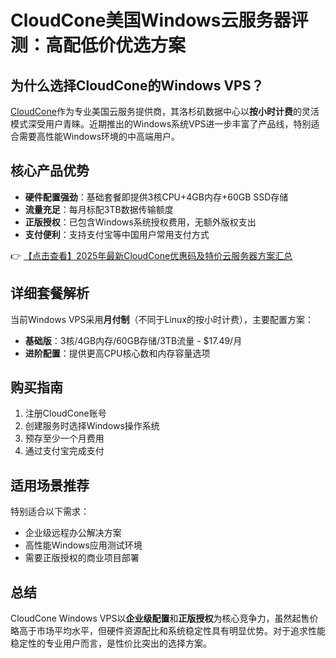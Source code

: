# CloudCone美国Windows云服务器评测：高配低价优选方案

## 为什么选择CloudCone的Windows VPS？

[CloudCone](https://bit.ly/Cloudcone)作为专业美国云服务提供商，其洛杉矶数据中心以**按小时计费**的灵活模式深受用户青睐。近期推出的Windows系统VPS进一步丰富了产品线，特别适合需要高性能Windows环境的中高端用户。

## 核心产品优势

- **硬件配置强劲**：基础套餐即提供3核CPU+4GB内存+60GB SSD存储
- **流量充足**：每月标配3TB数据传输额度
- **正版授权**：已包含Windows系统授权费用，无额外版权支出
- **支付便利**：支持支付宝等中国用户常用支付方式

👉 [【点击查看】2025年最新CloudCone优惠码及特价云服务器方案汇总](https://bit.ly/Cloudcone)

## 详细套餐解析

当前Windows VPS采用**月付制**（不同于Linux的按小时计费），主要配置方案：

- **基础版**：3核/4GB内存/60GB存储/3TB流量 - $17.49/月
- **进阶配置**：提供更高CPU核心数和内存容量选项

## 购买指南

1. 注册CloudCone账号
2. 创建服务时选择Windows操作系统
3. 预存至少一个月费用
4. 通过支付宝完成支付

## 适用场景推荐

特别适合以下需求：
- 企业级远程办公解决方案
- 高性能Windows应用测试环境
- 需要正版授权的商业项目部署

## 总结

CloudCone Windows VPS以**企业级配置**和**正版授权**为核心竞争力，虽然起售价略高于市场平均水平，但硬件资源配比和系统稳定性具有明显优势。对于追求性能稳定性的专业用户而言，是性价比突出的选择方案。